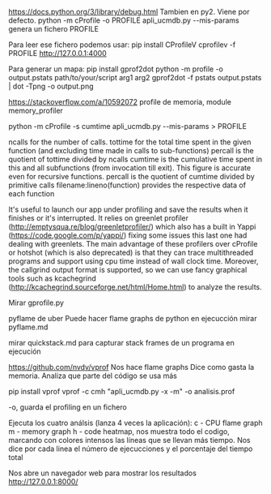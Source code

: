 https://docs.python.org/3/library/debug.html
Tambien en py2. Viene por defecto.
python -m cProfile -o PROFILE apli_ucmdb.py --mis-params
  genera un fichero PROFILE

Para leer ese fichero podemos usar:
pip install CProfileV
cprofilev -f PROFILE
http://127.0.0.1:4000



Para generar un mapa:
  pip install gprof2dot
  python -m profile -o output.pstats path/to/your/script arg1 arg2
  gprof2dot -f pstats output.pstats | dot -Tpng -o output.png

https://stackoverflow.com/a/10592072
profile de memoria, module memory_profiler


python -m cProfile -s cumtime apli_ucmdb.py --mis-params > PROFILE


ncalls
  for the number of calls.
tottime
  for the total time spent in the given function (and excluding time made in calls to sub-functions)
percall
  is the quotient of tottime divided by ncalls
cumtime
  is the cumulative time spent in this and all subfunctions (from invocation till exit). This figure is accurate even for recursive functions.
percall
  is the quotient of cumtime divided by primitive calls
filename:lineno(function)
  provides the respective data of each function



It's useful to launch our app under profiling and save the results when it finishes or it's interrupted.
It relies on greenlet profiler (http://emptysqua.re/blog/greenletprofiler/) which also has a built in Yappi (https://code.google.com/p/yappi/) fixing some issues this last one had dealing with greenlets. 
The main advantage of these profilers over cProfile or hotshot (which is also deprecated) is that they can trace multithreaded programs and support using cpu time instead of wall clock time. Moreover, the callgrind output format is supported, so we can use fancy graphical tools such as kcachegrind (http://kcachegrind.sourceforge.net/html/Home.html) to analyze the results.

Mirar gprofile.py


pyflame de uber
Puede hacer flame graphs de python en ejecucción
mirar pyflame.md



mirar quickstack.md para capturar stack frames de un programa en ejecución


https://github.com/nvdv/vprof
Nos hace flame graphs
Dice como gasta la memoria.
Analiza que parte del código se usa más

pip install vprof
vprof -c cmh "apli_ucmdb.py -x -m" -o analisis.prof

-o, guarda el profiling en un fichero

Ejecuta los cuatro análsis (lanza 4 veces la aplicación):
 c - CPU flame graph
 m - memory graph
 h - code heatmap, nos muestra todo el codigo, marcando con colores intensos las líneas que se llevan más tiempo. Nos dice por cada linea el número de ejecucciones y el porcentaje del tiempo total

Nos abre un navegador web para mostrar los resultados
http://127.0.0.1:8000/
